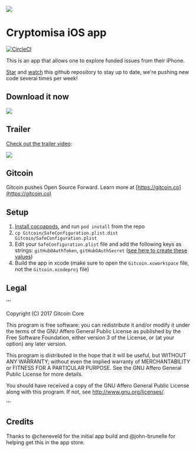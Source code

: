 <img src='https://d3vv6lp55qjaqc.cloudfront.net/items/263e3q1M2Y2r3L1X3c2y/helmet.png'/>

# Cryptomisa iOS app

[![CircleCI](https://circleci.com/gh/gitcoinco/ios/tree/master.svg?style=svg)](https://circleci.com/gh/gitcoinco/ios/tree/master)

This is an app that allows one to explore funded issues from their iPhone.

[Star](https://github.com/gitcoinco/ios/stargazers) and [watch](https://github.com/gitcoinco/ios/watchers) this github repository to stay up to date, we're pushing new code several times per week!

## Download it now

<a href="https://gitcoin.co/itunes">
<img src='img/app_store.png'/>
</a>

## Trailer

<a href="https://www.youtube.com/watch?v=Wx8HCY8M5NY">Check out the trailer video</a>:

<a href="https://www.youtube.com/watch?v=Wx8HCY8M5NY">
<img src='img/video.png'/>
</a>

## Gitcoin

Gitcoin pushes Open Source Forward. Learn more at [https://gitcoin.co](https://gitcoin.co)

## Setup

1. [Install cocoapods](https://guides.cocoapods.org/using/getting-started.html), and run `pod install` from the repo
2. `cp Gitcoin/SafeConfiguration.plist.dist Gitcoin/SafeConfiguration.plist`
3. Edit your `SafeConfiguration.plist` file and add the following keys as strings: `gitHubOAuthToken`, `gitHubOAuthSecret` ([see here to create these values](https://github.com/settings/developers))
4. Build the app in xcode (make sure to open the `Gitcoin.xcworkspace` file, not the `Gitcoin.xcodeproj` file)

## Legal

'''

Copyright (C) 2017 Gitcoin Core

This program is free software: you can redistribute it and/or modify
it under the terms of the GNU Affero General Public License as published
by the Free Software Foundation, either version 3 of the License, or
(at your option) any later version.

This program is distributed in the hope that it will be useful,
but WITHOUT ANY WARRANTY; without even the implied warranty of
MERCHANTABILITY or FITNESS FOR A PARTICULAR PURPOSE. See the
GNU Affero General Public License for more details.

You should have received a copy of the GNU Affero General Public License
along with this program. If not, see <http://www.gnu.org/licenses/>.

'''

## Credits

Thanks to @cheneveld for the initial app build and @john-brunelle for helping get this in the app store.

<!-- Google Analytics -->
<img src='https://ga-beacon.appspot.com/UA-102304388-1/gitcoinco/ios' style='width:1px; height:1px;'>
